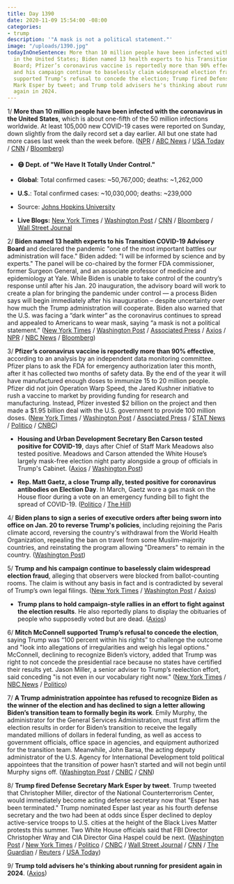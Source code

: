 ```yaml
---
title: Day 1390
date: 2020-11-09 15:54:00 -08:00
categories:
- trump
description: '"A mask is not a political statement."'
image: "/uploads/1390.jpg"
todayInOneSentence: More than 10 million people have been infected with the coronavirus
  in the United States; Biden named 13 health experts to his Transition COVID-19 Advisory
  Board; Pfizer’s coronavirus vaccine is reportedly more than 90% effective; Trump
  and his campaign continue to baselessly claim widespread election fraud; Mitch McConnell
  supported Trump’s refusal to concede the election; Trump fired Defense Secretary
  Mark Esper by tweet; and Trump told advisers he's thinking about running for president
  again in 2024.
---
```


1/ **More than 10 million people have been infected with the coronavirus in the United States**, which is about one-fifth of the 50 million infections worldwide. At least 105,000 new COVID-19 cases were reported on Sunday, down slightly from the daily record set a day earlier. All but one state had more cases last week than the week before. ([NPR](https://www.npr.org/sections/coronavirus-live-updates/2020/11/09/933023659/u-s-confirmed-coronavirus-infections-hit-10-million) / [ABC News](https://abcnews.go.com/US/number-covid-19-infections-reaches-daily-record-us/story?id=74090045) / [USA Today](https://www.usatoday.com/story/news/health/2020/11/09/covid-news-joe-biden-task-force-alaska-new-jersey-restrictions/6215623002/) / [CNN](https://www.cnn.com/world/live-news/coronavirus-pandemic-11-09-20-intl/h_4cf908fc0569ac8d05444b0b5f4b6620) / [Bloomberg](https://www.bloomberg.com/news/articles/2020-11-08/covid-cases-near-10-million-in-u-s-with-no-slowdown-in-sight?srnd=premium&sref=MIBMEEoj))

* #### 😷 Dept. of "We Have It Totally Under Control."

* **Global**: Total confirmed cases: \~50,767,000; deaths: \~1,262,000

* **U.S.**: Total confirmed cases: \~10,030,000; deaths: \~239,000

* Source: [Johns Hopkins University](https://coronavirus.jhu.edu/map.html)

* **Live Blogs:** [New York Times](https://www.nytimes.com/live/2020/11/09/world/covid-19-coronavirus-live-updates) / [Washington Post](https://www.washingtonpost.com/nation/2020/11/09/coronavirus-covid-live-updates-us/) / [CNN](https://www.cnn.com/world/live-news/coronavirus-pandemic-11-09-20-intl/index.html) / [Bloomberg](https://www.bloomberg.com/news/articles/2020-11-08/worldwide-cases-pass-50-million-with-u-s-surging-virus-update?srnd=premium) / [Wall Street Journal](https://www.wsj.com/livecoverage/covid-2020-11-09)

2/ **Biden named 13 health experts to his Transition COVID-19 Advisory Board** and declared the pandemic "one of the most important battles our administration will face." Biden added: "I will be informed by science and by experts." The panel will be co-chaired by the former FDA commissioner, former Surgeon General, and an associate professor of medicine and epidemiology at Yale. While Biden is unable to take control of the country’s response until after his Jan. 20 inauguration, the advisory board will work to create a plan for bringing the pandemic under control — a process Biden says will begin immediately after his inauguration – despite uncertainty over how much the Trump administration will cooperate. Biden also warned that the U.S. was facing a “dark winter” as the coronavirus continues to spread and appealed to Americans to wear mask, saying “a mask is not a political statement.” ([New York Times](https://www.nytimes.com/live/2020/11/09/us/joe-biden-trump/biden-announces-a-13-member-virus-task-force-as-cases-soar) / [Washington Post](https://www.washingtonpost.com/health/2020/11/09/biden-coronavirus-task-force/) / [Associated Press](https://apnews.com/article/joe-biden-coronavirus-wear-mask-vaccine-d7e64d8b270ed3bf8daf58f01775d627) / [Axios](https://www.axios.com/biden-names-covid-crisis-team-e3c162fc-2538-4c20-8b64-7f577564c313.html) / [NPR](https://www.npr.org/sections/live-updates-2020-election-results/2020/11/09/933002962/president-elect-biden-names-13-experts-to-covid-19-transition-advisory-board) / [NBC News](https://www.nbcnews.com/politics/2020-election/biden-kicks-presidential-transition-begging-americans-wear-masks-n1247143) / [Bloomberg](https://www.bloomberg.com/news/articles/2020-11-09/biden-s-covid-task-force-to-play-key-role-in-pandemic-response?sref=MIBMEEoj))

3/ **Pfizer’s coronavirus vaccine is reportedly more than 90% effective**, according to an analysis by an independent data monitoring committee. Pfizer plans to ask the FDA for emergency authorization later this month, after it has collected two months of safety data. By the end of the year it will have manufactured enough doses to immunize 15 to 20 million people. Pfizer did not join Operation Warp Speed, the Jared Kushner initiative to rush a vaccine to market by providing funding for research and manufacturing. Instead, Pfizer invested $2 billion on the project and then made a $1.95 billion deal with the U.S. government to provide 100 million doses. ([New York Times](https://www.nytimes.com/2020/11/09/health/covid-vaccine-pfizer.html) / [Washington Post](https://www.washingtonpost.com/health/2020/11/09/pfizer-coronavirus-vaccine-effective/) / [Associated Press](https://apnews.com/article/pfizer-vaccine-effective-early-data-4f4ae2e3bad122d17742be22a2240ae8) / [STAT News](https://www.statnews.com/2020/11/09/covid-19-vaccine-from-pfizer-and-biontech-is-strongly-effective-early-data-from-large-trial-indicate/) / [Politico](https://www.politico.com/news/2020/11/09/pfizer-coronavirus-vaccine-effective-435304) / [CNBC](https://www.cnbc.com/2020/11/09/covid-vaccine-pfizer-drug-is-more-than-90percent-effective-in-preventing-infection.html))

* **Housing and Urban Development Secretary Ben Carson tested positive for COVID-19**, days after Chief of Staff Mark Meadows also tested positive. Meadows and Carson attended the White House’s largely mask-free election night party alongside a group of officials in Trump's Cabinet. ([Axios](https://www.axios.com/ben-carson-tests-positive-coronavirus-covid-517cfe91-af05-4c56-8595-e03475c76a59.html) / [Washington Post](https://www.washingtonpost.com/politics/2020/11/09/ben-carson-coronavirus/))

* **Rep. Matt Gaetz, a close Trump ally, tested positive for coronavirus antibodies on Election Day**. In March, Gaetz wore a gas mask on the House floor during a vote on an emergency funding bill to fight the spread of COVID-19. ([Politico](https://www.politico.com/states/florida/story/2020/11/07/gaetz-waltz-test-positive-for-coronavirus-1334922) / [The Hill](https://thehill.com/homenews/house/524923-gaetz-says-he-has-coronavirus-antibodies))

4/ **Biden plans to sign a series of executive orders after being sworn into office on Jan. 20 to reverse Trump's policies**, including rejoining the Paris climate accord, reversing the country's withdrawal from the World Health Organization, repealing the ban on travel from some Muslim-majority countries, and reinstating the program allowing "Dreamers" to remain in the country. ([Washington Post](https://www.washingtonpost.com/politics/biden-first-executive-orders-measures/2020/11/07/9fb9c1d0-210b-11eb-b532-05c751cd5dc2_story.html))

5/ **Trump and his campaign continue to baselessly claim widespread election fraud**, alleging that observers were blocked from ballot-counting rooms. The claim is without any basis in fact and is contradicted by several of Trump’s own legal filings. ([New York Times](https://www.nytimes.com/2020/11/07/us/politics/theres-no-evidence-to-support-claims-that-election-observers-were-blocked-from-counting-rooms.html) / [Washington Post](https://www.washingtonpost.com/elections/2020/11/09/biden-trump-election-live-updates/) / [Axios](https://www.axios.com/trump-legal-battle-republicans-senate-gop-59e38b9d-de91-4054-985d-580c13a71e75.html))

* **Trump plans to hold campaign-style rallies in an effort to fight against the election results**. He also reportedly plans to display the obituaries of people who supposedly voted but are dead. ([Axios](https://www.axios.com/trump-legal-strategy-fraud-45ab43eb-c5bd-4710-a227-0dceacebb511.html))

6/ **Mitch McConnell supported Trump’s refusal to concede the election**, saying Trump was “100 percent within his rights” to challenge the outcome and "look into allegations of irregularities and weigh his legal options." McConnell, declining to recognize Biden’s victory, added that Trump was right to not concede the presidential race because no states have certified their results yet. Jason Miller, a senior adviser to Trump’s reelection effort, said conceding "is not even in our vocabulary right now." ([New York Times](https://www.nytimes.com/live/2020/11/09/us/joe-biden-trump/declining-to-recognize-bidens-victory-mcconnell-says-trump-is-100-percent-entitled-to-challenge-it) / [NBC News](https://www.nbcnews.com/politics/2020-election/mcconnell-shrugs-trump-concession-delay-n1247174) / [Politico](https://www.politico.com/news/2020/11/09/trump-campaign-adviser-concede-election-435325))

7/ **A Trump administration appointee has refused to recognize Biden as the winner of the election and has declined to sign a letter allowing Biden’s transition team to formally begin its work**. Emily Murphy, the administrator for the General Services Administration, must first affirm the election results in order for Biden’s transition to receive the legally mandated millions of dollars in federal funding, as well as access to government officials, office space in agencies, and equipment authorized for the transition team. Meanwhile, John Barsa, the acting deputy administrator of the U.S. Agency for International Development told political appointees that the transition of power hasn’t started and will not begin until Murphy signs off. ([Washington Post](https://www.washingtonpost.com/politics/trump-gsa-letter-biden-transition/2020/11/08/07093acc-21e9-11eb-8672-c281c7a2c96e_story.html) / [CNBC](https://www.cnbc.com/2020/11/09/trump-agency-official-privately-says-no-transition-is-in-place-after-bidens-victory.html) / [CNN](https://www.cnn.com/2020/11/09/politics/ascertainment-trump-biden-transition/index.html))

8/ **Trump fired Defense Secretary Mark Esper by tweet**. Trump tweeted that Christopher Miller, director of the National Counterterrorism Center, would immediately become acting defense secretary now that "Esper has been terminated." Trump nominated Esper last year as his fourth defense secretary and the two had been at odds since Esper declined to deploy active-service troops to U.S. cities at the height of the Black Lives Matter protests this summer. Two White House officials said that FBI Director Christopher Wray and CIA Director Gina Haspel could be next. ([Washington Post](https://www.washingtonpost.com/national-security/defense-secretary-mark-esper-fired-trump/2020/11/09/9b7cbcbc-a5b9-11ea-8681-7d471bf20207_story.html) / [New York Times](https://www.nytimes.com/2020/11/09/us/politics/esper-defense-secretary.html) / [Politico](https://www.politico.com/news/2020/11/09/trump-fires-defense-secretary-mark-esper-435381) / [CNBC](https://www.cnbc.com/2020/11/09/trump-says-defense-secretary-mark-esper-has-been-fired.html) / [Wall Street Journal](https://www.wsj.com/articles/trump-says-he-has-terminated-mark-esper-as-defense-secretary-11604945341) / [CNN](https://www.cnn.com/2020/11/09/politics/trump-fires-esper) / [The Guardian](https://www.theguardian.com/us-news/2020/nov/09/mark-esper-fired-defence-pentagon-donald-trump) / [Reuters](https://www.reuters.com/article/us-usa-trump-defense-idUSKBN27P2IK) / [USA Today](https://www.usatoday.com/story/news/politics/2020/11/09/president-donald-trump-fires-defense-secretary-mark-esper/5539760002/))

9/ **Trump told advisers he's thinking about running for president again in 2024**. ([Axios](https://www.axios.com/trump-2024-presidential-run-4add0d86-02be-41f9-b2fd-5aaca96ce6ce.html))